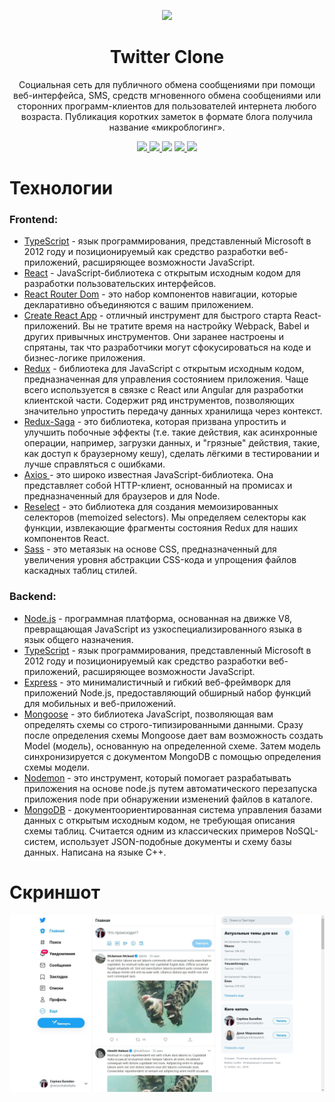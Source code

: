 <p align="center">
    <img src="https://www.bgr.in/wp-content/uploads/2013/01/twitter_icon.png" width="30%">
</p>

<h1 align="center">Twitter Clone</h1>

<p align="center">Cоциальная сеть для публичного обмена сообщениями при помощи веб-интерфейса, SMS, средств мгновенного обмена сообщениями или сторонних программ-клиентов для пользователей интернета любого возраста. Публикация коротких заметок в формате блога получила название «микроблогинг».</p>

<p align="center">
    <a href="https://github.com/seryozhabaleyko/twitter-clone">
        <img src="https://img.shields.io/badge/Twitter-Clone-83BA2F?style=for-the-badge&labelColor=90C53F" />
    </a>
    <a href="https://github.com/seryozhabaleyko/twitter-clone/stargazers">
        <img src="https://img.shields.io/github/stars/seryozhabaleyko/twitter-clone?style=for-the-badge" />
    </a>
    <img src="https://img.shields.io/github/forks/seryozhabaleyko/twitter-clone?style=for-the-badge"/>
    <a href="https://github.com/seryozhabaleyko/twitter-clone/issues">
        <img src="https://img.shields.io/github/issues-raw/seryozhabaleyko/twitter-clone?style=for-the-badge" />
    </a>
    <img src="https://img.shields.io/github/issues-pr/seryozhabaleyko/twitter-clone?style=for-the-badge&labelColor=343b41"/>
</p>

<h1>Технологии</h1>

<h3>Frontend:</h3>

<ul>
    <li>
        <a href="https://github.com/Microsoft/TypeScript">TypeScript</a> - язык программирования, представленный Microsoft в 2012 году и позиционируемый как средство разработки веб-приложений, расширяющее возможности JavaScript.
    </li>
    <li>
        <a href="https://github.com/facebook/react">React</a> - JavaScript-библиотека с открытым исходным кодом для разработки пользовательских интерфейсов.
    </li>
    <li>
        <a href="https://github.com/ReactTraining/react-router/tree/master/packages/react-router-dom">React Router Dom</a> - это набор компонентов навигации, которые декларативно объединяются с вашим приложением.
    </li>
    <li>
        <a href="https://github.com/facebook/create-react-app">Create React App</a> - отличный инструмент для быстрого старта React-приложений. Вы не тратите время на настройку Webpack, Babel и других привычных инструментов. Они заранее настроены и спрятаны, так что разработчики могут сфокусироваться на коде и бизнес-логике приложения.
    </li>
    <li>
        <a href="https://github.com/reduxjs/redux">Redux</a> - библиотека для JavaScript с открытым исходным кодом, предназначенная для управления состоянием приложения. Чаще всего используется в связке с React или Angular для разработки клиентской части. Содержит ряд инструментов, позволяющих значительно упростить передачу данных хранилища через контекст.
    </li>
    <li>
        <a href="https://github.com/redux-saga/redux-saga/">Redux-Saga</a> - это библиотека, которая призвана упростить и улучшить побочные эффекты (т.е. такие действия, как асинхронные операции, например, загрузки данных, и "грязные" действия, такие, как доступ к браузерному кешу), сделать лёгкими в тестировании и лучше справляться с ошибками.
    </li>
    <li>
        <a href="https://github.com/axios/axios">Axios </a> - это широко известная JavaScript-библиотека. Она представляет собой HTTP-клиент, основанный на промисах и предназначенный для браузеров и для Node.
    </li>
    <li>
        <a href="https://github.com/reduxjs/reselect">Reselect</a> - это библиотека для создания мемоизированных селекторов (memoized selectors). Мы определяем селекторы как функции, извлекающие фрагменты состояния Redux для наших компонентов React.
    </li>
    <li>
        <a href="https://sass-scss.ru">Sass</a> - это метаязык на основе CSS, предназначенный для увеличения уровня абстракции CSS-кода и упрощения файлов каскадных таблиц стилей.
    </li>
</ul>

<h3>Backend:</h3>

<ul>
    <li>
        <a href="https://nodejs.org">Node.js</a> - программная платформа, основанная на движке V8, превращающая JavaScript из узкоспециализированного языка в язык общего назначения.
    </li>
    <li>
        <a href="https://github.com/Microsoft/TypeScript">TypeScript</a> - язык программирования, представленный Microsoft в 2012 году и позиционируемый как средство разработки веб-приложений, расширяющее возможности JavaScript.
    </li>
    <li>
        <a href="https://expressjs.com">Express</a> -  это минималистичный и гибкий веб-фреймворк для приложений Node.js, предоставляющий обширный набор функций для мобильных и веб-приложений.
    </li>
    <li>
        <a href="https://mongoosejs.com">Mongoose</a> - это библиотека JavaScript, позволяющая вам определять схемы со строго-типизированными данными. Сразу после определения схемы Mongoose дает вам возможность создать Model (модель), основанную на определенной схеме. Затем модель синхронизируется с документом MongoDB с помощью определения схемы модели.
    </li>
    <li>
        <a href="https://nodemon.io">Nodemon</a> - это инструмент, который помогает разрабатывать приложения на основе node.js путем автоматического перезапуска приложения node при обнаружении изменений файлов в каталоге.
    </li>
    <li>
        <a href="https://www.mongodb.com">MongoDB</a> - документоориентированная система управления базами данных с открытым исходным кодом, не требующая описания схемы таблиц. Считается одним из классических примеров NoSQL-систем, использует JSON-подобные документы и схему базы данных. Написана на языке C++.
    </li>
</ul>

<h1>Скриншот</h1>

<img src="https://github.com/seryozhabaleyko/twitter-clone/blob/master/frontend/twitter-clone.jpg?raw=true" />
